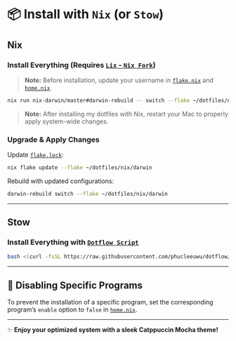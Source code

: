 # 📦 Install with `Nix` (or `Stow`)

## **Nix**

### Install Everything (Requires [`Lix` - `Nix Fork`](https://github.com/lix-project/lix))

> **Note:** Before installation, update your username in [`flake.nix`](./nix/nix-darwin/flake.nix) and [`home.nix`](./nix/nix-darwin/home.nix).

```bash
nix run nix-darwin/master#darwin-rebuild -- switch --flake ~/dotfiles/nix/darwin
```

> **Note:** After installing my dotfiles with Nix, restart your Mac to properly apply system-wide changes.

### Upgrade & Apply Changes

Update [`flake.lock`](./nix/nix-darwin/flake.lock):

```bash
nix flake update --flake ~/dotfiles/nix/darwin
```

Rebuild with updated configurations:

```bash
darwin-rebuild switch --flake ~/dotfiles/nix/darwin
```

---

## **Stow**

### Install Everything with [`Dotflow Script`](https://github.com/phucleeuwu/dotflow)

```bash
bash <(curl -fsSL https://raw.githubusercontent.com/phucleeuwu/dotflow/main/i.sh)
```

---

## 🚫 Disabling Specific Programs

To prevent the installation of a specific program, set the corresponding program’s `enable` option to `false` in [`home.nix`](./nix/nix-darwin/home.nix).

---

✨ **Enjoy your optimized system with a sleek Catppuccin Mocha theme!**
